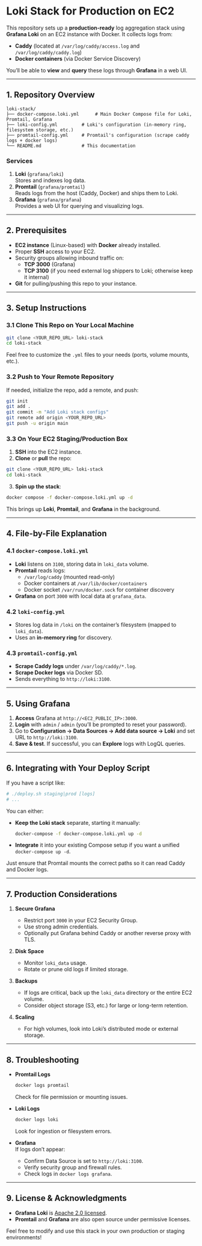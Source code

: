 # Loki Stack for Production on EC2

This repository sets up a **production-ready** log aggregation stack using **Grafana Loki** on an EC2 instance with Docker. It collects logs from:

- **Caddy** (located at `/var/log/caddy/access.log` and `/var/log/caddy/caddy.log`)
- **Docker containers** (via Docker Service Discovery)

You’ll be able to **view** and **query** these logs through **Grafana** in a web UI.

---

## 1. Repository Overview

```
loki-stack/
├── docker-compose.loki.yml      # Main Docker Compose file for Loki, Promtail, Grafana
├── loki-config.yml         # Loki's configuration (in-memory ring, filesystem storage, etc.)
├── promtail-config.yml     # Promtail's configuration (scrape caddy logs + docker logs)
└── README.md               # This documentation
```

### Services

1. **Loki** (`grafana/loki`)  
   Stores and indexes log data.  
2. **Promtail** (`grafana/promtail`)  
   Reads logs from the host (Caddy, Docker) and ships them to Loki.  
3. **Grafana** (`grafana/grafana`)  
   Provides a web UI for querying and visualizing logs.

---

## 2. Prerequisites

- **EC2 instance** (Linux-based) with **Docker** already installed.
- Proper **SSH** access to your EC2.
- Security groups allowing inbound traffic on:
  - **TCP 3000** (Grafana)  
  - **TCP 3100** (if you need external log shippers to Loki; otherwise keep it internal)
- **Git** for pulling/pushing this repo to your instance.

---

## 3. Setup Instructions

### 3.1 Clone This Repo on Your Local Machine

```bash
git clone <YOUR_REPO_URL> loki-stack
cd loki-stack
```

Feel free to customize the `.yml` files to your needs (ports, volume mounts, etc.).

### 3.2 Push to Your Remote Repository

If needed, initialize the repo, add a remote, and push:

```bash
git init
git add .
git commit -m "Add Loki stack configs"
git remote add origin <YOUR_REPO_URL>
git push -u origin main
```

### 3.3 On Your EC2 Staging/Production Box

1. **SSH** into the EC2 instance.
2. **Clone** or **pull** the repo:

```bash
git clone <YOUR_REPO_URL> loki-stack
cd loki-stack
```

3. **Spin up the stack**:

```bash
docker compose -f docker-compose.loki.yml up -d
```

This brings up **Loki**, **Promtail**, and **Grafana** in the background.

---

## 4. File-by-File Explanation

### 4.1 `docker-compose.loki.yml`

- **Loki** listens on `3100`, storing data in `loki_data` volume.
- **Promtail** reads logs:
  - `/var/log/caddy` (mounted read-only)  
  - Docker containers at `/var/lib/docker/containers`
  - Docker socket `/var/run/docker.sock` for container discovery
- **Grafana** on port `3000` with local data at `grafana_data`.

### 4.2 `loki-config.yml`

- Stores log data in `/loki` on the container’s filesystem (mapped to `loki_data`).
- Uses an **in-memory ring** for discovery.

### 4.3 `promtail-config.yml`

- **Scrape Caddy logs** under `/var/log/caddy/*.log`.  
- **Scrape Docker logs** via Docker SD.  
- Sends everything to `http://loki:3100`.

---

## 5. Using Grafana

1. **Access** Grafana at `http://<EC2_PUBLIC_IP>:3000`.
2. **Login** with `admin` / `admin` (you’ll be prompted to reset your password).
3. Go to **Configuration → Data Sources → Add data source → Loki** and set URL to `http://loki:3100`.
4. **Save & test**. If successful, you can **Explore** logs with LogQL queries.

---

## 6. Integrating with Your Deploy Script

If you have a script like:

```bash
# ./deploy.sh staging|prod [logs]
# ...
```

You can either:

- **Keep the Loki stack** separate, starting it manually:
  ```bash
  docker-compose -f docker-compose.loki.yml up -d
  ```
- **Integrate** it into your existing Compose setup if you want a unified `docker-compose up -d`.

Just ensure that Promtail mounts the correct paths so it can read Caddy and Docker logs.

---

## 7. Production Considerations

1. **Secure Grafana**  
   - Restrict port `3000` in your EC2 Security Group.
   - Use strong admin credentials.
   - Optionally put Grafana behind Caddy or another reverse proxy with TLS.

2. **Disk Space**  
   - Monitor `loki_data` usage.
   - Rotate or prune old logs if limited storage.

3. **Backups**  
   - If logs are critical, back up the `loki_data` directory or the entire EC2 volume.
   - Consider object storage (S3, etc.) for large or long-term retention.

4. **Scaling**  
   - For high volumes, look into Loki’s distributed mode or external storage.

---

## 8. Troubleshooting

- **Promtail Logs**  
  ```bash
  docker logs promtail
  ```
  Check for file permission or mounting issues.

- **Loki Logs**  
  ```bash
  docker logs loki
  ```
  Look for ingestion or filesystem errors.

- **Grafana**  
  If logs don’t appear:
  - Confirm Data Source is set to `http://loki:3100`.
  - Verify security group and firewall rules.
  - Check logs in `docker logs grafana`.

---

## 9. License & Acknowledgments

- **Grafana Loki** is [Apache 2.0 licensed](https://github.com/grafana/loki).
- **Promtail** and **Grafana** are also open source under permissive licenses.

Feel free to modify and use this stack in your own production or staging environments!

